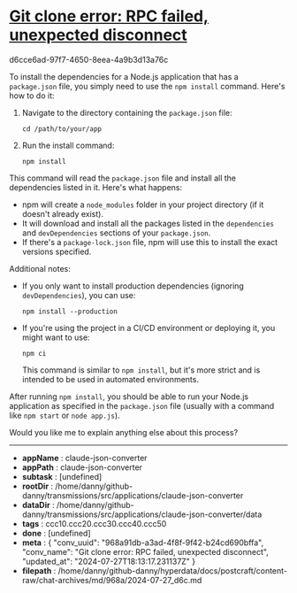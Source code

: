 # [Git clone error: RPC failed, unexpected disconnect](https://claude.ai/chat/968a91db-a3ad-4f8f-9f42-b24cd690bffa)

d6cce6ad-97f7-4650-8eea-4a9b3d13a76c

 To install the dependencies for a Node.js application that has a `package.json` file, you simply need to use the `npm install` command. Here's how to do it:

1. Navigate to the directory containing the `package.json` file:
   ```
   cd /path/to/your/app
   ```

2. Run the install command:
   ```
   npm install
   ```

This command will read the `package.json` file and install all the dependencies listed in it. Here's what happens:

- npm will create a `node_modules` folder in your project directory (if it doesn't already exist).
- It will download and install all the packages listed in the `dependencies` and `devDependencies` sections of your `package.json`.
- If there's a `package-lock.json` file, npm will use this to install the exact versions specified.

Additional notes:

- If you only want to install production dependencies (ignoring `devDependencies`), you can use:
  ```
  npm install --production
  ```

- If you're using the project in a CI/CD environment or deploying it, you might want to use:
  ```
  npm ci
  ```
  This command is similar to `npm install`, but it's more strict and is intended to be used in automated environments.

After running `npm install`, you should be able to run your Node.js application as specified in the `package.json` file (usually with a command like `npm start` or `node app.js`).

Would you like me to explain anything else about this process?

---

* **appName** : claude-json-converter
* **appPath** : claude-json-converter
* **subtask** : [undefined]
* **rootDir** : /home/danny/github-danny/transmissions/src/applications/claude-json-converter
* **dataDir** : /home/danny/github-danny/transmissions/src/applications/claude-json-converter/data
* **tags** : ccc10.ccc20.ccc30.ccc40.ccc50
* **done** : [undefined]
* **meta** : {
  "conv_uuid": "968a91db-a3ad-4f8f-9f42-b24cd690bffa",
  "conv_name": "Git clone error: RPC failed, unexpected disconnect",
  "updated_at": "2024-07-27T18:13:17.231137Z"
}
* **filepath** : /home/danny/github-danny/hyperdata/docs/postcraft/content-raw/chat-archives/md/968a/2024-07-27_d6c.md